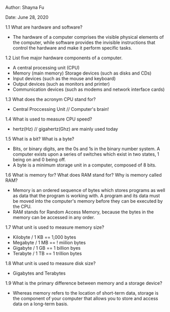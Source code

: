 Author: Shayna Fu

Date: June 28, 2020

1.1
What are hardware and software?
- The hardware of a computer comprises the visible physical elements of the
  computer, while software provides the invisible instructions that control
  the hardware and make it perform specific tasks.

1.2
List five major hardware components of a computer.
- A central processing unit (CPU)
- Memory (main memory) Storage devices (such as disks and CDs)
- Input devices (such as the mouse and keyboard)
- Output devices (such as monitors and printer)
- Communication devices (such as modems and network interface cards)

1.3
What does the acronym CPU stand for?
- Central Proccessing Unit // Computer's brain!

1.4
What is used to measure CPU speed?
- hertz(Hz) // gigahertz(Ghz) are mainly used today

1.5
What is a bit? What is a byte?
- Bits, or binary digits, are the 0s and 1s in the binary number system.
  A computer exists upon a series of switches which exist in two states,
  1 being on and 0 being off.
- A byte is a minimum storage unit in a computer, composed of 8 bits.

1.6
What is memory for? What does RAM stand for? Why is memory called RAM?
- Memory is an ordered sequence of bytes which stores programs as well as data
  that the program is working with. A program and its data must be moved into
  the computer's memory before they can be executed by the CPU.
- RAM stands for Random Access Memory, because the bytes in the memory can be
  accessed in any order.

1.7
What unit is used to measure memory size?
- Kilobyte / 1 KB == 1,000 bytes
- Megabyte / 1 MB == ! miilion bytes
- Gigabyte / 1 GB == 1 billion byes
- Terabyte / 1 TB == 1 trillion bytes

1.8
What unit is used to measure disk size?
- Gigabytes and Terabytes

1.9
What is the primary difference between memory and a storage device?
- Whereas memory refers to the location of short-term data, storage is the
  component of your computer that allows you to store and access data on a
  long-term basis.
